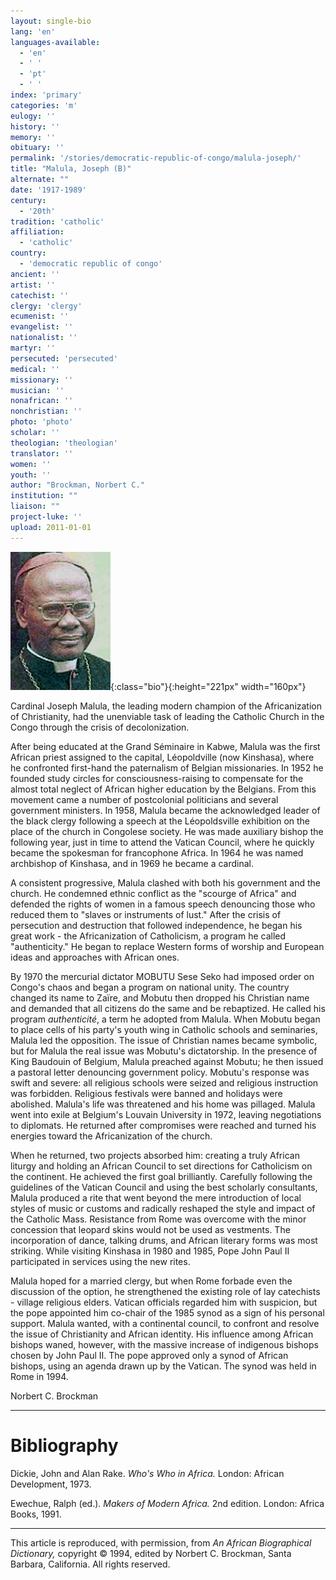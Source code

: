 ```yaml
---
layout: single-bio
lang: 'en'
languages-available:
  - 'en'
  - ' '
  - 'pt'
  - ' '
index: 'primary'
categories: 'm'
eulogy: ''
history: ''
memory: ''
obituary: ''
permalink: '/stories/democratic-republic-of-congo/malula-joseph/'
title: "Malula, Joseph (B)"
alternate: ""
date: '1917-1989'
century:
  - '20th'
tradition: 'catholic'
affiliation:
  - 'catholic'
country:
  - 'democratic republic of congo'
ancient: ''
artist: ''
catechist: ''
clergy: 'clergy'
ecumenist: ''
evangelist: ''
nationalist: ''
martyr: ''
persecuted: 'persecuted'
medical: ''
missionary: ''
musician: ''
nonafrican: ''
nonchristian: ''
photo: 'photo'
scholar: ''
theologian: 'theologian'
translator: ''
women: ''
youth: ''
author: "Brockman, Norbert C."
institution: ""
liaison: ""
project-luke: ''
upload: 2011-01-01
---
```


![](/images/bio-pics/demrepcongo/malula-joseph/malula.jpg){:class="bio"}{:height="221px" width="160px"}

Cardinal Joseph Malula, the leading modern champion of the Africanization of Christianity, had the unenviable task of leading the Catholic Church in the Congo through the crisis of decolonization.

After being educated at the Grand Séminaire in Kabwe, Malula was the first African priest assigned to the  capital, Léopoldville (now Kinshasa), where he confronted first-hand the paternalism of Belgian missionaries.  In 1952 he founded study circles for consciousness-raising to compensate for the almost total neglect of African higher education by the Belgians.  From this movement came a number of postcolonial politicians and several government ministers.  In 1958, Malula became the acknowledged leader of the black clergy following a speech at the Léopoldsville exhibition on the place of the church in Congolese society.  He was made auxiliary bishop the following year, just in time to attend the Vatican Council, where he quickly became the spokesman for francophone Africa.  In 1964 he was named archbishop of Kinshasa, and in 1969 he became a cardinal.

A consistent progressive, Malula clashed with both his government and the church.  He condemned ethnic conflict as the "scourge of Africa" and defended the rights of women in a famous speech denouncing those who reduced them to "slaves or instruments of lust."  After the crisis of persecution and destruction that followed independence, he began his great work - the Africanization of Catholicism, a program he called "authenticity."  He began to replace Western forms of worship and European ideas and approaches with African ones.

By 1970 the mercurial dictator MOBUTU Sese Seko had imposed order on Congo's chaos and began a program on national unity.  The country changed its name to Zaïre, and Mobutu then dropped his Christian name and demanded that all citizens do the same and be rebaptized.  He called his program *authenticité*, a term he adopted from Malula.  When Mobutu began to place cells of his party's youth wing in Catholic schools and seminaries, Malula led the opposition.  The issue of Christian names became symbolic, but for Malula the real issue was Mobutu's dictatorship.  In the presence of King Baudouin of Belgium, Malula preached against Mobutu; he then issued a pastoral letter denouncing government policy.  Mobutu's response was swift and severe:  all religious schools were seized and religious instruction was forbidden.  Religious festivals were banned and holidays were abolished.  Malula's life was threatened and his home was pillaged.  Malula went into exile at Belgium's Louvain University in 1972, leaving negotiations to diplomats.  He returned after compromises were reached and turned his energies toward the Africanization of the church.

When he returned, two projects absorbed him: creating a truly African liturgy and holding an African Council to set directions for Catholicism on the continent.  He achieved the first goal brilliantly.  Carefully following the guidelines of the Vatican Council and using the best scholarly consultants, Malula produced a rite that went beyond the mere introduction of local styles of music or customs and radically reshaped the style and impact of the Catholic Mass.  Resistance from Rome was overcome with the minor concession that leopard skins would not be used as vestments.  The incorporation of dance, talking drums, and African literary forms was most striking.  While visiting Kinshasa in 1980 and 1985, Pope John Paul II participated in services using the new rites.

Malula hoped for a married clergy, but when Rome forbade even the discussion of the  option, he strengthened the existing role of lay catechists -  village religious elders.  Vatican officials regarded him with suspicion, but the pope appointed him co-chair of the 1985 synod as a sign of his personal support.  Malula wanted, with a continental council, to confront and resolve the issue of Christianity and African identity.  His influence among African bishops waned, however, with the massive increase of indigenous bishops chosen by John Paul II.  The pope approved only a synod of African bishops, using an agenda drawn up by the Vatican.  The synod was held in Rome in 1994.

Norbert C. Brockman

---

# Bibliography

Dickie, John and Alan Rake.  *Who's Who in Africa.*   London: African Development, 1973.

Ewechue, Ralph (ed.).  *Makers of Modern Africa.*  2nd edition.  London: Africa Books, 1991.

---

This article is reproduced, with permission, from *An African Biographical Dictionary,* copyright &copy; 1994, edited by Norbert C. Brockman, Santa Barbara, California. All rights reserved.
